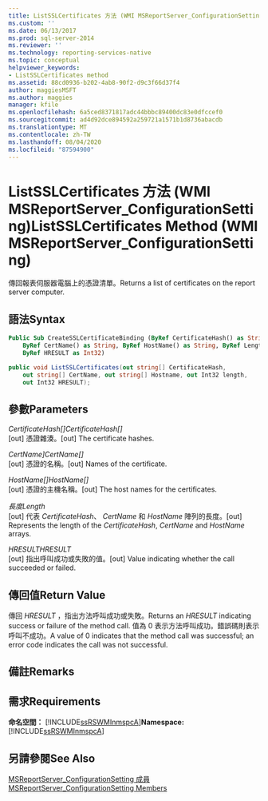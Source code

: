 ```yaml
---
title: ListSSLCertificates 方法 (WMI MSReportServer_ConfigurationSetting) | Microsoft Docs
ms.custom: ''
ms.date: 06/13/2017
ms.prod: sql-server-2014
ms.reviewer: ''
ms.technology: reporting-services-native
ms.topic: conceptual
helpviewer_keywords:
- ListSSLCertificates method
ms.assetid: 88cd0936-b202-4ab8-90f2-d9c3f66d37f4
author: maggiesMSFT
ms.author: maggies
manager: kfile
ms.openlocfilehash: 6a5ced8371817adc44bbbc89400dc83e0dfccef0
ms.sourcegitcommit: ad4d92dce894592a259721a1571b1d8736abacdb
ms.translationtype: MT
ms.contentlocale: zh-TW
ms.lasthandoff: 08/04/2020
ms.locfileid: "87594900"
---
```

# <a name="listsslcertificates-method-wmi-msreportserver_configurationsetting"></a><span data-ttu-id="a9918-102">ListSSLCertificates 方法 (WMI MSReportServer_ConfigurationSetting)</span><span class="sxs-lookup"><span data-stu-id="a9918-102">ListSSLCertificates Method (WMI MSReportServer_ConfigurationSetting)</span></span>
  <span data-ttu-id="a9918-103">傳回報表伺服器電腦上的憑證清單。</span><span class="sxs-lookup"><span data-stu-id="a9918-103">Returns a list of certificates on the report server computer.</span></span>  
  
## <a name="syntax"></a><span data-ttu-id="a9918-104">語法</span><span class="sxs-lookup"><span data-stu-id="a9918-104">Syntax</span></span>  
  
```vb  
Public Sub CreateSSLCertificateBinding (ByRef CertificateHash() as String, _  
    ByRef CertName() as String, ByRef HostName() as String, ByRef Length as Int32, _   
    ByRef HRESULT as Int32)  
```  
  
```csharp  
public void ListSSLCertificates(out string[] CertificateHash,   
    out string[] CertName, out string[] Hostname, out Int32 length,   
    out Int32 HRESULT);  
```  
  
## <a name="parameters"></a><span data-ttu-id="a9918-105">參數</span><span class="sxs-lookup"><span data-stu-id="a9918-105">Parameters</span></span>  
 <span data-ttu-id="a9918-106">*CertificateHash[]*</span><span class="sxs-lookup"><span data-stu-id="a9918-106">*CertificateHash[]*</span></span>  
 <span data-ttu-id="a9918-107">[out] 憑證雜湊。</span><span class="sxs-lookup"><span data-stu-id="a9918-107">[out] The certificate hashes.</span></span>  
  
 <span data-ttu-id="a9918-108">*CertName]*</span><span class="sxs-lookup"><span data-stu-id="a9918-108">*CertName[]*</span></span>  
 <span data-ttu-id="a9918-109">[out] 憑證的名稱。</span><span class="sxs-lookup"><span data-stu-id="a9918-109">[out] Names of the certificate.</span></span>  
  
 <span data-ttu-id="a9918-110">*HostName[]*</span><span class="sxs-lookup"><span data-stu-id="a9918-110">*HostName[]*</span></span>  
 <span data-ttu-id="a9918-111">[out] 憑證的主機名稱。</span><span class="sxs-lookup"><span data-stu-id="a9918-111">[out] The host names for the certificates.</span></span>  
  
 <span data-ttu-id="a9918-112">*長度*</span><span class="sxs-lookup"><span data-stu-id="a9918-112">*Length*</span></span>  
 <span data-ttu-id="a9918-113">[out] 代表 *CertificateHash*、 *CertName* 和 *HostName* 陣列的長度。</span><span class="sxs-lookup"><span data-stu-id="a9918-113">[out] Represents the length of the *CertificateHash*, *CertName* and *HostName* arrays.</span></span>  
  
 <span data-ttu-id="a9918-114">*HRESULT*</span><span class="sxs-lookup"><span data-stu-id="a9918-114">*HRESULT*</span></span>  
 <span data-ttu-id="a9918-115">[out] 指出呼叫成功或失敗的值。</span><span class="sxs-lookup"><span data-stu-id="a9918-115">[out] Value indicating whether the call succeeded or failed.</span></span>  
  
## <a name="return-value"></a><span data-ttu-id="a9918-116">傳回值</span><span class="sxs-lookup"><span data-stu-id="a9918-116">Return Value</span></span>  
 <span data-ttu-id="a9918-117">傳回 *HRESULT* ，指出方法呼叫成功或失敗。</span><span class="sxs-lookup"><span data-stu-id="a9918-117">Returns an *HRESULT* indicating success or failure of the method call.</span></span> <span data-ttu-id="a9918-118">值為 0 表示方法呼叫成功。錯誤碼則表示呼叫不成功。</span><span class="sxs-lookup"><span data-stu-id="a9918-118">A value of 0 indicates that the method call was successful; an error code indicates the call was not successful.</span></span>  
  
## <a name="remarks"></a><span data-ttu-id="a9918-119">備註</span><span class="sxs-lookup"><span data-stu-id="a9918-119">Remarks</span></span>  
  
## <a name="requirements"></a><span data-ttu-id="a9918-120">需求</span><span class="sxs-lookup"><span data-stu-id="a9918-120">Requirements</span></span>  
 <span data-ttu-id="a9918-121">**命名空間：** [!INCLUDE[ssRSWMInmspcA](../../includes/ssrswminmspca-md.md)]</span><span class="sxs-lookup"><span data-stu-id="a9918-121">**Namespace:** [!INCLUDE[ssRSWMInmspcA](../../includes/ssrswminmspca-md.md)]</span></span>  
  
## <a name="see-also"></a><span data-ttu-id="a9918-122">另請參閱</span><span class="sxs-lookup"><span data-stu-id="a9918-122">See Also</span></span>  
 [<span data-ttu-id="a9918-123">MSReportServer_ConfigurationSetting 成員</span><span class="sxs-lookup"><span data-stu-id="a9918-123">MSReportServer_ConfigurationSetting Members</span></span>](msreportserver-configurationsetting-members.md)  
  
  
